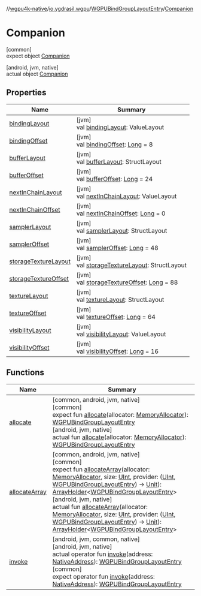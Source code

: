 //[wgpu4k-native](../../../../index.md)/[io.ygdrasil.wgpu](../../index.md)/[WGPUBindGroupLayoutEntry](../index.md)/[Companion](index.md)

# Companion

[common]\
expect object [Companion](index.md)

[android, jvm, native]\
actual object [Companion](index.md)

## Properties

| Name | Summary |
|---|---|
| [bindingLayout](binding-layout.md) | [jvm]<br>val [bindingLayout](binding-layout.md): ValueLayout |
| [bindingOffset](binding-offset.md) | [jvm]<br>val [bindingOffset](binding-offset.md): [Long](https://kotlinlang.org/api/core/kotlin-stdlib/kotlin/-long/index.html) = 8 |
| [bufferLayout](buffer-layout.md) | [jvm]<br>val [bufferLayout](buffer-layout.md): StructLayout |
| [bufferOffset](buffer-offset.md) | [jvm]<br>val [bufferOffset](buffer-offset.md): [Long](https://kotlinlang.org/api/core/kotlin-stdlib/kotlin/-long/index.html) = 24 |
| [nextInChainLayout](next-in-chain-layout.md) | [jvm]<br>val [nextInChainLayout](next-in-chain-layout.md): ValueLayout |
| [nextInChainOffset](next-in-chain-offset.md) | [jvm]<br>val [nextInChainOffset](next-in-chain-offset.md): [Long](https://kotlinlang.org/api/core/kotlin-stdlib/kotlin/-long/index.html) = 0 |
| [samplerLayout](sampler-layout.md) | [jvm]<br>val [samplerLayout](sampler-layout.md): StructLayout |
| [samplerOffset](sampler-offset.md) | [jvm]<br>val [samplerOffset](sampler-offset.md): [Long](https://kotlinlang.org/api/core/kotlin-stdlib/kotlin/-long/index.html) = 48 |
| [storageTextureLayout](storage-texture-layout.md) | [jvm]<br>val [storageTextureLayout](storage-texture-layout.md): StructLayout |
| [storageTextureOffset](storage-texture-offset.md) | [jvm]<br>val [storageTextureOffset](storage-texture-offset.md): [Long](https://kotlinlang.org/api/core/kotlin-stdlib/kotlin/-long/index.html) = 88 |
| [textureLayout](texture-layout.md) | [jvm]<br>val [textureLayout](texture-layout.md): StructLayout |
| [textureOffset](texture-offset.md) | [jvm]<br>val [textureOffset](texture-offset.md): [Long](https://kotlinlang.org/api/core/kotlin-stdlib/kotlin/-long/index.html) = 64 |
| [visibilityLayout](visibility-layout.md) | [jvm]<br>val [visibilityLayout](visibility-layout.md): ValueLayout |
| [visibilityOffset](visibility-offset.md) | [jvm]<br>val [visibilityOffset](visibility-offset.md): [Long](https://kotlinlang.org/api/core/kotlin-stdlib/kotlin/-long/index.html) = 16 |

## Functions

| Name | Summary |
|---|---|
| [allocate](allocate.md) | [common, android, jvm, native]<br>[common]<br>expect fun [allocate](allocate.md)(allocator: [MemoryAllocator](../../../ffi/-memory-allocator/index.md)): [WGPUBindGroupLayoutEntry](../index.md)<br>[android, jvm, native]<br>actual fun [allocate](allocate.md)(allocator: [MemoryAllocator](../../../ffi/-memory-allocator/index.md)): [WGPUBindGroupLayoutEntry](../index.md) |
| [allocateArray](allocate-array.md) | [common, android, jvm, native]<br>[common]<br>expect fun [allocateArray](allocate-array.md)(allocator: [MemoryAllocator](../../../ffi/-memory-allocator/index.md), size: [UInt](https://kotlinlang.org/api/core/kotlin-stdlib/kotlin/-u-int/index.html), provider: ([UInt](https://kotlinlang.org/api/core/kotlin-stdlib/kotlin/-u-int/index.html), [WGPUBindGroupLayoutEntry](../index.md)) -&gt; [Unit](https://kotlinlang.org/api/core/kotlin-stdlib/kotlin/-unit/index.html)): [ArrayHolder](../../../ffi/-array-holder/index.md)&lt;[WGPUBindGroupLayoutEntry](../index.md)&gt;<br>[android, jvm, native]<br>actual fun [allocateArray](allocate-array.md)(allocator: [MemoryAllocator](../../../ffi/-memory-allocator/index.md), size: [UInt](https://kotlinlang.org/api/core/kotlin-stdlib/kotlin/-u-int/index.html), provider: ([UInt](https://kotlinlang.org/api/core/kotlin-stdlib/kotlin/-u-int/index.html), [WGPUBindGroupLayoutEntry](../index.md)) -&gt; [Unit](https://kotlinlang.org/api/core/kotlin-stdlib/kotlin/-unit/index.html)): [ArrayHolder](../../../ffi/-array-holder/index.md)&lt;[WGPUBindGroupLayoutEntry](../index.md)&gt; |
| [invoke](invoke.md) | [android, jvm, common, native]<br>[android, jvm, native]<br>actual operator fun [invoke](invoke.md)(address: [NativeAddress](../../../ffi/-native-address/index.md)): [WGPUBindGroupLayoutEntry](../index.md)<br>[common]<br>expect operator fun [invoke](invoke.md)(address: [NativeAddress](../../../ffi/-native-address/index.md)): [WGPUBindGroupLayoutEntry](../index.md) |